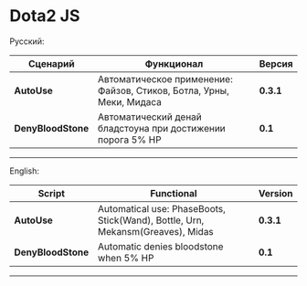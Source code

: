 # Dota2 JS

Русский:

Сценарий           | Функционал                                                                    | Версия
-------------------|-------------------------------------------------------------------------------|--------
**AutoUse**        | Автоматическое применение: Файзов, Стиков, Ботла, Урны, Меки, Мидаса          | **0.3.1**
**DenyBloodStone** | Автоматический денай бладстоуна при достижении порога 5% HP                   | **0.1**
------------------------------------------------------------------------------------------------------------

English:

Script             | Functional                                                                    | Version
-------------------|-------------------------------------------------------------------------------|--------
**AutoUse**        | Automatical use: PhaseBoots, Stick(Wand), Bottle, Urn, Mekansm(Greaves), Midas| **0.3.1**
**DenyBloodStone** | Automatic denies bloodstone when 5% HP                                        | **0.1**
------------------------------------------------------------------------------------------------------------
